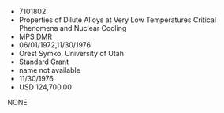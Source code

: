 * 7101802
* Properties of Dilute Alloys at Very Low Temperatures        Critical Phenomena and Nuclear Cooling
* MPS,DMR
* 06/01/1972,11/30/1976
* Orest Symko, University of Utah
* Standard Grant
*   name not available
* 11/30/1976
* USD 124,700.00

NONE